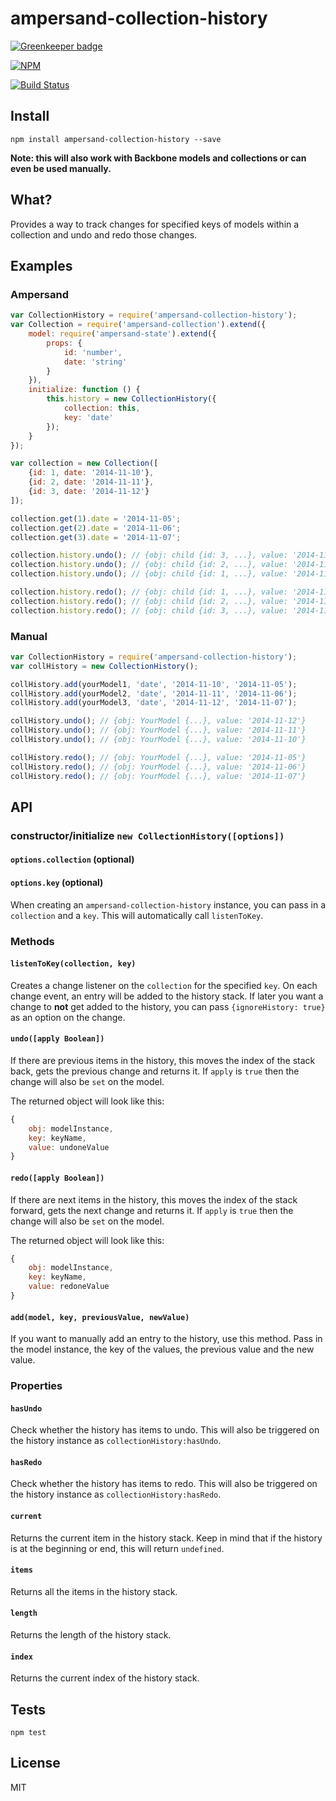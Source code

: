 ampersand-collection-history
===========

[![Greenkeeper badge](https://badges.greenkeeper.io/lukekarrys/ampersand-collection-history.svg)](https://greenkeeper.io/)

[![NPM](https://nodei.co/npm/ampersand-collection-history.png)](https://nodei.co/npm/ampersand-collection-history/)

[![Build Status](https://travis-ci.org/lukekarrys/ampersand-collection-history.png?branch=master)](https://travis-ci.org/lukekarrys/ampersand-collection-history)

## Install

`npm install ampersand-collection-history --save`

**Note: this will also work with Backbone models and collections or can even be used manually.**


## What?

Provides a way to track changes for specified keys of models within a collection and undo and redo those changes.


## Examples

### Ampersand
```js
var CollectionHistory = require('ampersand-collection-history');
var Collection = require('ampersand-collection').extend({
    model: require('ampersand-state').extend({
        props: {
            id: 'number',
            date: 'string'
        }
    }),
    initialize: function () {
        this.history = new CollectionHistory({
            collection: this,
            key: 'date'
        });
    }
});

var collection = new Collection([
    {id: 1, date: '2014-11-10'},
    {id: 2, date: '2014-11-11'},
    {id: 3, date: '2014-11-12'}
]);

collection.get(1).date = '2014-11-05';
collection.get(2).date = '2014-11-06';
collection.get(3).date = '2014-11-07';

collection.history.undo(); // {obj: child {id: 3, ...}, value: '2014-11-12'}
collection.history.undo(); // {obj: child {id: 2, ...}, value: '2014-11-11'}
collection.history.undo(); // {obj: child {id: 1, ...}, value: '2014-11-10'}

collection.history.redo(); // {obj: child {id: 1, ...}, value: '2014-11-05'}
collection.history.redo(); // {obj: child {id: 2, ...}, value: '2014-11-06'}
collection.history.redo(); // {obj: child {id: 3, ...}, value: '2014-11-07'}
```

### Manual
```js
var CollectionHistory = require('ampersand-collection-history');
var collHistory = new CollectionHistory();

collHistory.add(yourModel1, 'date', '2014-11-10', '2014-11-05');
collHistory.add(yourModel2, 'date', '2014-11-11', '2014-11-06');
collHistory.add(yourModel3, 'date', '2014-11-12', '2014-11-07');

collHistory.undo(); // {obj: YourModel {...}, value: '2014-11-12'}
collHistory.undo(); // {obj: YourModel {...}, value: '2014-11-11'}
collHistory.undo(); // {obj: YourModel {...}, value: '2014-11-10'}

collHistory.redo(); // {obj: YourModel {...}, value: '2014-11-05'}
collHistory.redo(); // {obj: YourModel {...}, value: '2014-11-06'}
collHistory.redo(); // {obj: YourModel {...}, value: '2014-11-07'}
```


## API

### constructor/initialize `new CollectionHistory([options])`
#### `options.collection` (optional)
#### `options.key` (optional)

When creating an `ampersand-collection-history` instance, you can pass in a `collection`
and a `key`. This will automatically call `listenToKey`.


### Methods

#### `listenToKey(collection, key)`

Creates a change listener on the `collection` for the specified `key`. On each change event, an entry
will be added to the history stack. If later you want a change to **not** get added to the history,
you can pass `{ignoreHistory: true}` as an option on the change.

#### `undo([apply Boolean])`

If there are previous items in the history, this moves the index of the stack back, gets the previous change and returns it.
If `apply` is `true` then the change will also be `set` on the model.

The returned object will look like this:

```js
{
    obj: modelInstance,
    key: keyName,
    value: undoneValue
}
```

#### `redo([apply Boolean])`

If there are next items in the history, this moves the index of the stack forward, gets the next change and returns it.
If `apply` is `true` then the change will also be `set` on the model.

The returned object will look like this:

```js
{
    obj: modelInstance,
    key: keyName,
    value: redoneValue
}
```

#### `add(model, key, previousValue, newValue)`

If you want to manually add an entry to the history, use this method. Pass in the
model instance, the key of the values, the previous value and the new value.


### Properties

#### `hasUndo`

Check whether the history has items to undo.
This will also be triggered on the history instance as `collectionHistory:hasUndo`.

#### `hasRedo`

Check whether the history has items to redo.
This will also be triggered on the history instance as `collectionHistory:hasRedo`.

#### `current`

Returns the current item in the history stack. Keep in mind that if the history
is at the beginning or end, this will return `undefined`.

#### `items`

Returns all the items in the history stack.

#### `length`

Returns the length of the history stack.

#### `index`

Returns the current index of the history stack.


## Tests

`npm test`


## License

MIT
